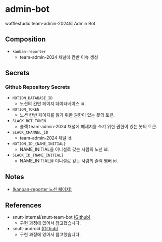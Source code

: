 # admin-bot
wafflestudio team-admin-2024의 Admin Bot

## Composition

- `kanban-reporter`
  - team-admin-2024 채널에 칸반 이슈 생성

## Secrets

### Github Repository Secrets

- `NOTION_DATABASE_ID`
  - 노션의 칸반 페이지 데이터베이스 id.
- `NOTION_TOKEN`
  - 노션 칸반 페이지를 읽기 위한 권한이 있는 봇의 토큰.
- `SLACK_BOT_TOKEN`
  - 슬랙 team-admin-2024 채널에 메세지를 쏘기 위한 권한이 있는 봇의 토큰.
- `SLACK_CHANNEL_ID`
  - team-admin-2024 채널 id.
- `NOTION_ID_{NAME_INITIAL}`
  - NAME_INITIAL을 이니셜로 갖는 사람의 노션 id.
- `SLACK_ID_{NAME_INITIAL}`
  - NAME_INITIAL을 이니셜로 갖는 사람의 슬랙 멤버 id.

## Notes 

- [(kanban-reporter 노션 페이지)](https://www.notion.so/wafflestudio/3881d1ba43cd44868fef55ab4ce15ae0)

## References

- snutt-internal/snutt-team-bot [(Github)](https://github.com/wafflestudio/snutt-internal)
  - 구현 과정에 있어서 참고했습니다.
- snutt-android [(Github)](https://github.com/wafflestudio/snutt-android)
  - 구현 과정에 있어서 참고했습니다.
